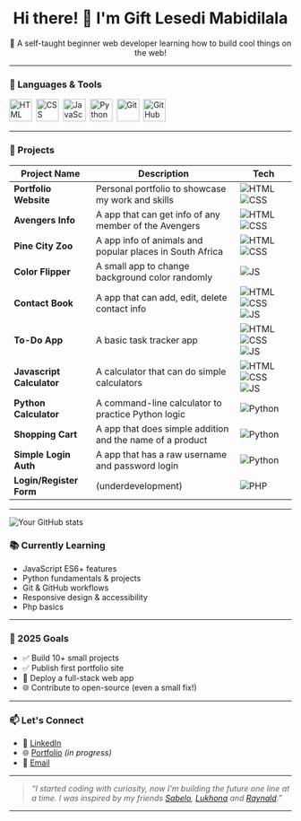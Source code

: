 <h1 align="center">Hi there! 👋 I'm Gift Lesedi Mabidilala</h1>

<p align="center">🌱 A self-taught beginner web developer learning how to build cool things on the web!</p>

---

### 🧠 Languages & Tools

<p align="left">
  <img src="https://cdn.jsdelivr.net/gh/devicons/devicon/icons/html5/html5-original.svg" title="HTML5" alt="HTML" width="40" height="40"/>&nbsp;
  <img src="https://cdn.jsdelivr.net/gh/devicons/devicon/icons/css3/css3-original.svg" title="CSS3" alt="CSS" width="40" height="40"/>&nbsp;
  <img src="https://cdn.jsdelivr.net/gh/devicons/devicon/icons/javascript/javascript-original.svg" title="JavaScript" alt="JavaScript" width="40" height="40"/>&nbsp;
  <img src="https://cdn.jsdelivr.net/gh/devicons/devicon/icons/python/python-original.svg" title="Python" alt="Python" width="40" height="40"/>&nbsp;
  <img src="https://cdn.jsdelivr.net/gh/devicons/devicon/icons/git/git-original.svg" title="Git" alt="Git" width="40" height="40"/>&nbsp;
  <img src="https://cdn.jsdelivr.net/gh/devicons/devicon/icons/github/github-original.svg" title="GitHub" alt="GitHub" width="40" height="40"/>
</p>

---

### 🚀 Projects

| Project Name | Description | Tech |
|--------------|-------------|------|
| **Portfolio Website** | Personal portfolio to showcase my work and skills | ![HTML](https://img.shields.io/badge/-HTML5-orange?logo=html5&logoColor=white) ![CSS](https://img.shields.io/badge/-CSS3-blue?logo=css3&logoColor=white) |
| **Avengers Info** | A app that can get info of any member of the Avengers | ![HTML](https://img.shields.io/badge/-HTML5-orange?logo=html5&logoColor=white) ![CSS](https://img.shields.io/badge/-CSS3-blue?logo=css3&logoColor=white) |
| **Pine City Zoo** | A app info of animals and popular places in South Africa | ![HTML](https://img.shields.io/badge/-HTML5-orange?logo=html5&logoColor=white) ![CSS](https://img.shields.io/badge/-CSS3-blue?logo=css3&logoColor=white) |
| **Color Flipper** | A small app to change background color randomly | ![JS](https://img.shields.io/badge/-JavaScript-yellow?logo=javascript&logoColor=black) |
| **Contact Book** | A app that can add, edit, delete contact info | ![HTML](https://img.shields.io/badge/-HTML5-orange?logo=html5&logoColor=white) ![CSS](https://img.shields.io/badge/-CSS3-blue?logo=css3&logoColor=white) ![JS](https://img.shields.io/badge/-JavaScript-yellow?logo=javascript&logoColor=black) |
| **To-Do App** | A basic task tracker app | ![HTML](https://img.shields.io/badge/-HTML5-orange?logo=html5&logoColor=white) ![CSS](https://img.shields.io/badge/-CSS3-blue?logo=css3&logoColor=white) ![JS](https://img.shields.io/badge/-JavaScript-yellow?logo=javascript&logoColor=black) |
| **Javascript Calculator** | A calculator that can do simple calculators | ![HTML](https://img.shields.io/badge/-HTML5-orange?logo=html5&logoColor=white) ![CSS](https://img.shields.io/badge/-CSS3-blue?logo=css3&logoColor=white) ![JS](https://img.shields.io/badge/-JavaScript-yellow?logo=javascript&logoColor=black) |
| **Python Calculator** | A command-line calculator to practice Python logic | ![Python](https://img.shields.io/badge/-Python-blue?logo=python&logoColor=white) |
| **Shopping Cart** | A app that does simple addition and the name of a product | ![Python](https://img.shields.io/badge/-Python-blue?logo=python&logoColor=white) |
| **Simple Login Auth** | A app that has a raw username and password login | ![Python](https://img.shields.io/badge/-Python-blue?logo=python&logoColor=white) |
| **Login/Register Form** | (underdevelopment) | ![PHP](https://img.shields.io/badge/PHP-777BB4?style=flat&logo=php&logoColor=white) |

---

![Your GitHub stats](https://github-readme-stats.vercel.app/api?username=TheRealMabidax&show_icons=true&theme=default)

### 📚 Currently Learning

- JavaScript ES6+ features
- Python fundamentals & projects
- Git & GitHub workflows
- Responsive design & accessibility
- Php basics 

---

### 🎯 2025 Goals

- ✅ Build 10+ small projects
- ✅ Publish first portfolio site
- 🚀 Deploy a full-stack web app
- 🌐 Contribute to open-source (even a small fix!)

---

### 📫 Let's Connect

- 💼 [LinkedIn](https://www.linkedin.com/in/gift-lesedi-mabidilala-a8b1a2348/)
- 🌐 [Portfolio](#) *(in progress)*
- 📧 [Email](mailto:lgmabidilala@gmail.com)

---

> *“I started coding with curiosity, now I'm building the future one line at a time.*
> *I was inspired by my friends [Sabelo](#), [Lukhona](https://github.com/lethalstaz) and [Raynald](#).”*

---

